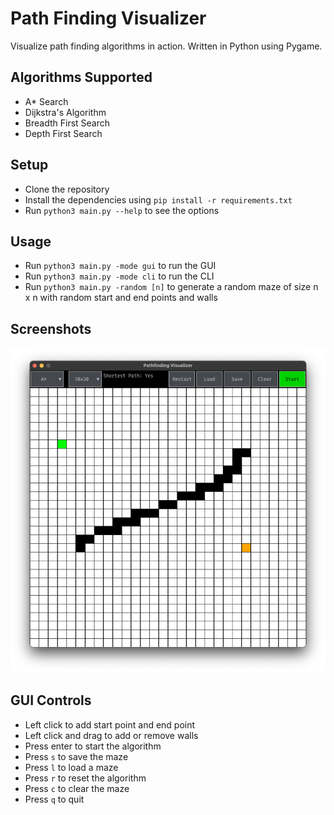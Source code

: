 # Path Finding Visualizer

Visualize path finding algorithms in action. Written in Python using Pygame.

## Algorithms Supported

- A* Search
- Dijkstra's Algorithm
- Breadth First Search
- Depth First Search

## Setup

- Clone the repository
- Install the dependencies using `pip install -r requirements.txt`
- Run `python3 main.py --help` to see the options

## Usage

- Run `python3 main.py -mode gui` to run the GUI
- Run `python3 main.py -mode cli` to run the CLI
- Run `python3 main.py -random [n]` to generate a random maze of size n x n with random start and end points and walls

## Screenshots

![Example 30x30 Maze](Images/30x30-test.png)

## GUI Controls

- Left click to add start point and end point
- Left click and drag to add or remove walls 
- Press enter to start the algorithm
- Press `s` to save the maze
- Press `l` to load a maze
- Press `r` to reset the algorithm
- Press `c` to clear the maze
- Press `q` to quit


